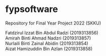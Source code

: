 # fypsoftware
Repository for Final Year Project 2022 (SKKU)

Fatdzirul Izzat Bin Abdul Radzi (2019313856) <br>
Amirah Binti Ahmad Nadzri (2019313857) <br>
Nurlaili Binti Zainal Abidin (2019313854) <br>
Aizat Hamizuddin Bin Azlan (2019313858)
